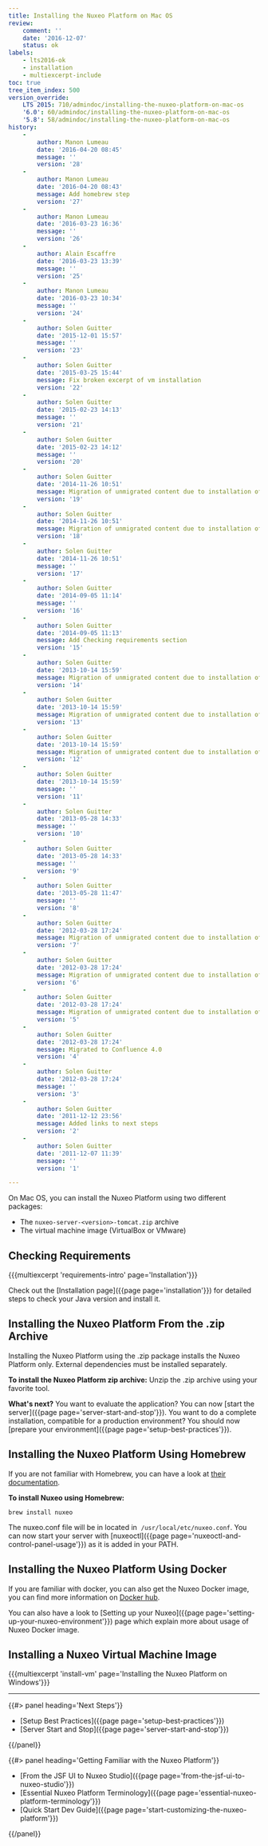```yaml
---
title: Installing the Nuxeo Platform on Mac OS
review:
    comment: ''
    date: '2016-12-07'
    status: ok
labels:
    - lts2016-ok
    - installation
    - multiexcerpt-include
toc: true
tree_item_index: 500
version_override:
    LTS 2015: 710/admindoc/installing-the-nuxeo-platform-on-mac-os
    '6.0': 60/admindoc/installing-the-nuxeo-platform-on-mac-os
    '5.8': 58/admindoc/installing-the-nuxeo-platform-on-mac-os
history:
    -
        author: Manon Lumeau
        date: '2016-04-20 08:45'
        message: ''
        version: '28'
    -
        author: Manon Lumeau
        date: '2016-04-20 08:43'
        message: Add homebrew step
        version: '27'
    -
        author: Manon Lumeau
        date: '2016-03-23 16:36'
        message: ''
        version: '26'
    -
        author: Alain Escaffre
        date: '2016-03-23 13:39'
        message: ''
        version: '25'
    -
        author: Manon Lumeau
        date: '2016-03-23 10:34'
        message: ''
        version: '24'
    -
        author: Solen Guitter
        date: '2015-12-01 15:57'
        message: ''
        version: '23'
    -
        author: Solen Guitter
        date: '2015-03-25 15:44'
        message: Fix broken excerpt of vm installation
        version: '22'
    -
        author: Solen Guitter
        date: '2015-02-23 14:13'
        message: ''
        version: '21'
    -
        author: Solen Guitter
        date: '2015-02-23 14:12'
        message: ''
        version: '20'
    -
        author: Solen Guitter
        date: '2014-11-26 10:51'
        message: Migration of unmigrated content due to installation of a new plugin
        version: '19'
    -
        author: Solen Guitter
        date: '2014-11-26 10:51'
        message: Migration of unmigrated content due to installation of a new plugin
        version: '18'
    -
        author: Solen Guitter
        date: '2014-11-26 10:51'
        message: ''
        version: '17'
    -
        author: Solen Guitter
        date: '2014-09-05 11:14'
        message: ''
        version: '16'
    -
        author: Solen Guitter
        date: '2014-09-05 11:13'
        message: Add Checking requirements section
        version: '15'
    -
        author: Solen Guitter
        date: '2013-10-14 15:59'
        message: Migration of unmigrated content due to installation of a new plugin
        version: '14'
    -
        author: Solen Guitter
        date: '2013-10-14 15:59'
        message: Migration of unmigrated content due to installation of a new plugin
        version: '13'
    -
        author: Solen Guitter
        date: '2013-10-14 15:59'
        message: Migration of unmigrated content due to installation of a new plugin
        version: '12'
    -
        author: Solen Guitter
        date: '2013-10-14 15:59'
        message: ''
        version: '11'
    -
        author: Solen Guitter
        date: '2013-05-28 14:33'
        message: ''
        version: '10'
    -
        author: Solen Guitter
        date: '2013-05-28 14:33'
        message: ''
        version: '9'
    -
        author: Solen Guitter
        date: '2013-05-28 11:47'
        message: ''
        version: '8'
    -
        author: Solen Guitter
        date: '2012-03-28 17:24'
        message: Migration of unmigrated content due to installation of a new plugin
        version: '7'
    -
        author: Solen Guitter
        date: '2012-03-28 17:24'
        message: Migration of unmigrated content due to installation of a new plugin
        version: '6'
    -
        author: Solen Guitter
        date: '2012-03-28 17:24'
        message: Migration of unmigrated content due to installation of a new plugin
        version: '5'
    -
        author: Solen Guitter
        date: '2012-03-28 17:24'
        message: Migrated to Confluence 4.0
        version: '4'
    -
        author: Solen Guitter
        date: '2012-03-28 17:24'
        message: ''
        version: '3'
    -
        author: Solen Guitter
        date: '2011-12-12 23:56'
        message: Added links to next steps
        version: '2'
    -
        author: Solen Guitter
        date: '2011-12-07 11:39'
        message: ''
        version: '1'

---
```

On Mac OS, you can install the Nuxeo Platform using two different packages:

*   The `nuxeo-server-<version>-tomcat.zip` archive
*   The virtual machine image (VirtualBox or VMware)

## Checking Requirements

{{{multiexcerpt 'requirements-intro' page='Installation'}}}

Check out the [Installation page]({{page page='installation'}}) for detailed steps to check your Java version and install it.

## Installing the Nuxeo Platform From the .zip Archive

Installing the Nuxeo Platform using the .zip package installs the Nuxeo Platform only. External dependencies must be installed separately.

**To install the Nuxeo Platform zip archive:**
Unzip the .zip archive using your favorite tool.

**What's next?**
You want to evaluate the application? You can now [start the server]({{page page='server-start-and-stop'}}).
You want to do a complete installation, compatible for a production environment? You should now [prepare your environment]({{page page='setup-best-practices'}}).

## Installing the Nuxeo Platform Using Homebrew

If you are not familiar with Homebrew, you can have a look at [their documentation](http://brew.sh/).

**To install Nuxeo using Homebrew:**

```
brew install nuxeo
```

The nuxeo.conf file will be in located in &nbsp;`/usr/local/etc/nuxeo.conf`. You can now start your server with [nuxeoctl]({{page page='nuxeoctl-and-control-panel-usage'}}) as it is added in your PATH.

## Installing the Nuxeo Platform Using Docker

If you are familiar with docker, you can also get the Nuxeo Docker image, you can find more information on [Docker hub](https://hub.docker.com/_/nuxeo/).

You can also have a look to [Setting up your Nuxeo]({{page page='setting-up-your-nuxeo-environment'}}) page which explain more about usage of Nuxeo Docker image.

## Installing a Nuxeo Virtual Machine Image

{{{multiexcerpt 'install-vm' page='Installing the Nuxeo Platform on Windows'}}}

* * *

<div class="row" data-equalizer data-equalize-on="medium"><div class="column medium-6">{{#> panel heading='Next Steps'}}

- [Setup Best Practices]({{page page='setup-best-practices'}})
- [Server Start and Stop]({{page page='server-start-and-stop'}})

{{/panel}}</div><div class="column medium-6">{{#> panel heading='Getting Familiar with the Nuxeo Platform'}}

- [From the JSF UI to Nuxeo Studio]({{page page='from-the-jsf-ui-to-nuxeo-studio'}})
- [Essential Nuxeo Platform Terminology]({{page page='essential-nuxeo-platform-terminology'}})
- [Quick Start Dev Guide]({{page page='start-customizing-the-nuxeo-platform'}})

{{/panel}}</div></div>
